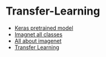 # Transfer-Learning
- [Keras pretrained model](https://keras.io/applications/)
- [Imagnet all classes](https://gist.github.com/yrevar/942d3a0ac09ec9e5eb3a)
- [All about imagenet](http://www.image-net.org/)
-  [Transfer Learning](https://www.youtube.com/watch?v=mPFq5KMxKVw)
